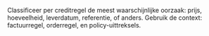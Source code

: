 
Classificeer per creditregel de meest waarschijnlijke oorzaak: prijs, hoeveelheid, leverdatum, referentie, of anders.
Gebruik de context: factuurregel, orderregel, en policy-uittreksels.
